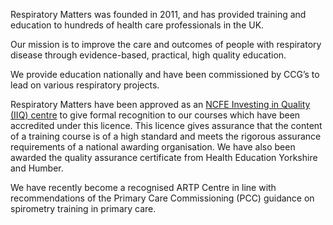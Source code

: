 Respiratory Matters was founded in 2011, and has provided training and education to hundreds of health care professionals in the UK.

Our mission is to improve the care and outcomes of people with respiratory disease through  evidence-based, practical, high quality education.

We provide education nationally and have been commissioned by  CCG’s to lead on various respiratory projects.

Respiratory Matters have been approved as an [NCFE Investing in Quality (IIQ) centre](http://www.ncfe.org.uk) to give formal recognition to our courses which have been accredited under this licence. This licence gives assurance that the content of a training course is of a high standard and meets the rigorous assurance requirements of a national awarding organisation. We have also been awarded the quality assurance certificate from Health Education Yorkshire and Humber.

We have recently become a recognised ARTP Centre in line with recommendations of the Primary Care Commissioning (PCC) guidance on spirometry training in primary care.
